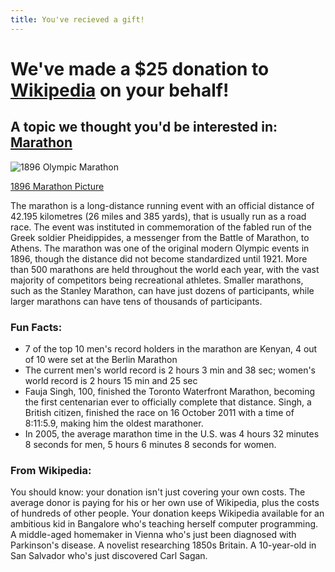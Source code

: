 ```yaml
---
title: You've recieved a gift!
---
```


# We've made a $25 donation to [Wikipedia](http://wikipedia.org) on your behalf!

## A topic we thought you'd be interested in: [Marathon](http://en.wikipedia.org/wiki/Marathon)

![1896 Olympic Marathon](http://upload.wikimedia.org/wikipedia/commons/thumb/4/43/1896_Olympic_marathon.jpg/640px-1896_Olympic_marathon.jpg "1896 Olympic Marathon")

[1896 Marathon Picture](http://en.wikipedia.org/wiki/File:1896_Olympic_marathon.jpg)

The marathon is a long-distance running event with an official distance of 42.195 kilometres (26 miles and 385 yards), that is usually run as a road race. The event was instituted in commemoration of the fabled run of the Greek soldier Pheidippides, a messenger from the Battle of Marathon, to Athens.
The marathon was one of the original modern Olympic events in 1896, though the distance did not become standardized until 1921. More than 500 marathons are held throughout the world each year, with the vast majority of competitors being recreational athletes. Smaller marathons, such as the Stanley Marathon, can have just dozens of participants, while larger marathons can have tens of thousands of participants.

### Fun Facts:

* 7 of the top 10 men's record holders in the marathon are Kenyan, 4 out of 10 were set at the Berlin Marathon
* The current men's world record is 2 hours 3 min and 38 sec; women's world record is 2 hours 15 min and 25 sec
* Fauja Singh, 100, finished the Toronto Waterfront Marathon, becoming the first centenarian ever to officially complete that distance. Singh, a British citizen, finished the race on 16 October 2011 with a time of 8:11:5.9, making him the oldest marathoner.
* In 2005, the average marathon time in the U.S. was 4 hours 32 minutes 8 seconds for men, 5 hours 6 minutes 8 seconds for women.

### From Wikipedia:

You should know: your donation isn't just covering your own costs. The average donor is paying for his or her own use of Wikipedia, plus the costs of hundreds of other people. Your donation keeps Wikipedia available for an ambitious kid in Bangalore who's teaching herself computer programming. A middle-aged homemaker in Vienna who's just been diagnosed with Parkinson's disease. A novelist researching 1850s Britain. A 10-year-old in San Salvador who's just discovered Carl Sagan.
